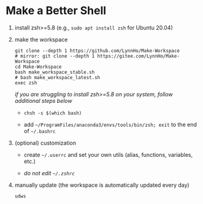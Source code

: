 # Make a Better Shell
1. install zsh>=5.8 (e.g., `sudo apt install zsh` for Ubuntu 20.04)
2. make the workspace

    ```console
    git clone --depth 1 https://github.com/LynnHo/Make-Workspace
    # mirror: git clone --depth 1 https://gitee.com/LynnHo/Make-Workspace
    cd Make-Workspace
    bash make_workspace_stable.sh
    # bash make_workspace_latest.sh
    exec zsh
    ```

    *if you are struggling to install zsh>=5.8 on your system, follow additional steps below*

    + `chsh -s $(which bash)`

    + add `~/ProgramFiles/anaconda3/envs/tools/bin/zsh; exit` to the end of `~/.bashrc`


3. (optional) customization

    + create `~/.userrc` and set your own utils (alias, functions, variables, etc.)
  
    + *do not edit `~/.zshrc`*

5. manually update (the workspace is automatically updated every day)

    ```console
    udws
    ```
